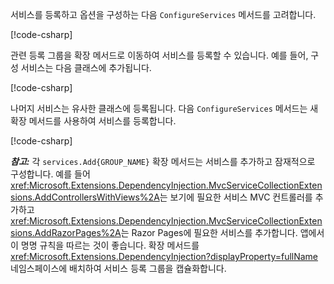 <a name="csc"></a>

서비스를 등록하고 옵션을 구성하는 다음 `ConfigureServices` 메서드를 고려합니다.

[!code-csharp[](~/fundamentals/configuration/index/samples/3.x/ConfigSample/Startup2.cs?name=snippet)]

관련 등록 그룹을 확장 메서드로 이동하여 서비스를 등록할 수 있습니다. 예를 들어, 구성 서비스는 다음 클래스에 추가됩니다.

[!code-csharp[](~/fundamentals/configuration/index/samples/3.x/ConfigSample/Options/MyConfigServiceCollectionExtensions.cs)]

나머지 서비스는 유사한 클래스에 등록됩니다. 다음 `ConfigureServices` 메서드는 새 확장 메서드를 사용하여 서비스를 등록합니다.

[!code-csharp[](~/fundamentals/configuration/index/samples/3.x/ConfigSample/Startup4.cs?name=snippet)]

**_참고:_** 각 `services.Add{GROUP_NAME}` 확장 메서드는 서비스를 추가하고 잠재적으로 구성합니다. 예를 들어 <xref:Microsoft.Extensions.DependencyInjection.MvcServiceCollectionExtensions.AddControllersWithViews%2A>는 보기에 필요한 서비스 MVC 컨트롤러를 추가하고 <xref:Microsoft.Extensions.DependencyInjection.MvcServiceCollectionExtensions.AddRazorPages%2A>는 Razor Pages에 필요한 서비스를 추가합니다. 앱에서 이 명명 규칙을 따르는 것이 좋습니다. 확장 메서드를 <xref:Microsoft.Extensions.DependencyInjection?displayProperty=fullName> 네임스페이스에 배치하여 서비스 등록 그룹을 캡슐화합니다.
